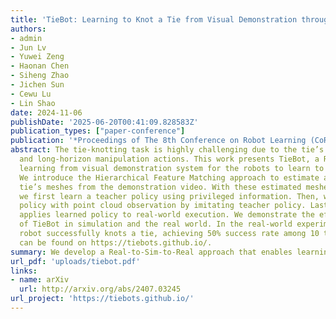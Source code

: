```yaml
---
title: 'TieBot: Learning to Knot a Tie from Visual Demonstration through a Real-to-Sim-to-Real Approach'
authors:
- admin
- Jun Lv
- Yuwei Zeng
- Haonan Chen
- Siheng Zhao
- Jichen Sun
- Cewu Lu
- Lin Shao
date: 2024-11-06
publishDate: '2025-06-20T00:41:09.828583Z'
publication_types: ["paper-conference"]
publication: '*Proceedings of The 8th Conference on Robot Learning (CoRL)*'
abstract: The tie-knotting task is highly challenging due to the tie’s high deformation
  and long-horizon manipulation actions. This work presents TieBot, a Real-to-Sim-to-Real
  learning from visual demonstration system for the robots to learn to knot a tie.
  We introduce the Hierarchical Feature Matching approach to estimate a sequence of
  tie’s meshes from the demonstration video. With these estimated meshes used as subgoals,
  we first learn a teacher policy using privileged information. Then, we learn a student
  policy with point cloud observation by imitating teacher policy. Lastly, our pipeline
  applies learned policy to real-world execution. We demonstrate the effectiveness
  of TieBot in simulation and the real world. In the real-world experiment, a dual-arm
  robot successfully knots a tie, achieving 50% success rate among 10 trials. Videos
  can be found on https://tiebots.github.io/.
summary: We develop a Real-to-Sim-to-Real approach that enables learning tie-knotting skills for robots.
url_pdf: 'uploads/tiebot.pdf'
links:
- name: arXiv
  url: http://arxiv.org/abs/2407.03245
url_project: 'https://tiebots.github.io/'
---
```

